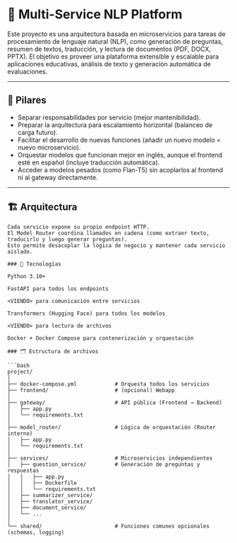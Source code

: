 # 🧠 Multi-Service NLP Platform

Este proyecto es una arquitectura basada en microservicios para tareas de procesamiento de lenguaje natural (NLP), como generación de preguntas, resumen de textos, traducción, y lectura de documentos (PDF, DOCX, PPTX). El objetivo es proveer una plataforma extensible y escalable para aplicaciones educativas, análisis de texto y generación automática de evaluaciones.

---

## 🎯 Pilares

- Separar responsabilidades por servicio (mejor mantenibilidad).
- Preparar la arquitectura para escalamiento horizontal (balanceo de carga futuro).
- Facilitar el desarrollo de nuevas funciones (añadir un nuevo modelo = nuevo microservicio).
- Orquestar modelos que funcionan mejor en inglés, aunque el frontend esté en español (incluye traducción automática).
- Acceder a modelos pesados (como Flan-T5) sin acoplarlos al frontend ni al gateway directamente.

---

## 🏗️ Arquitectura

````text
Cada servicio expone su propio endpoint HTTP.
El Model Router coordina llamados en cadena (como extraer texto, traducirlo y luego generar preguntas).
Esto permite desacoplar la lógica de negocio y mantener cada servicio aislado.

### 🧪 Tecnologías

Python 3.10+

FastAPI para todos los endpoints

<VIENDO> para comunicación entre servicios

Transformers (Hugging Face) para todos los modelos

<VIENDO> para lectura de archivos

Docker + Docker Compose para contenerización y orquestación

### 🗂️ Estructura de archivos

```bash
project/
│
├── docker-compose.yml            # Orquesta todos los servicios
├── frontend/                     # (opcional) Webapp
│
├── gateway/                      # API pública (Frontend → Backend)
│   ├── app.py
│   └── requirements.txt
│
├── model_router/                 # Lógica de orquestación (Router interno)
│   ├── app.py
│   └── requirements.txt
│
├── services/                     # Microservicios independientes
│   ├── question_service/         # Generación de preguntas y respuestas
│   │   ├── app.py
│   │   ├── Dockerfile
│   │   └── requirements.txt
│   ├── summarizer_service/
│   ├── translator_service/
│   ├── document_service/
│   └── ...
│
└── shared/                       # Funciones comunes opcionales (schemas, logging)
````
